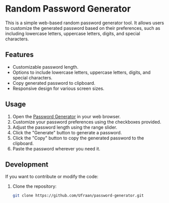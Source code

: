 # Random Password Generator

This is a simple web-based random password generator tool. It allows users to customize the generated password based on their preferences, such as including lowercase letters, uppercase letters, digits, and special characters.

## Features

- Customizable password length.
- Options to include lowercase letters, uppercase letters, digits, and special characters.
- Copy generated password to clipboard.
- Responsive design for various screen sizes.

## Usage

1. Open the [Password Generator](https://ufraan.github.io/random-password-generator/) in your web browser.
2. Customize your password preferences using the checkboxes provided.
3. Adjust the password length using the range slider.
4. Click the "Generate" button to generate a password.
5. Click the "Copy" button to copy the generated password to the clipboard.
6. Paste the password wherever you need it.

## Development

If you want to contribute or modify the code:

1. Clone the repository:

   ```bash
   git clone https://github.com/Ufraan/password-generator.git
